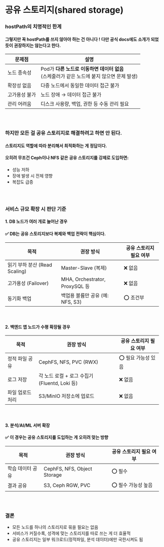 # 공유 스토리지(shared storage)
### hostPath의 치명적인 한계
#### 그렇지만 꼭 hostPath를 쓰지 않아야 하는 건 아니다 ! 다만 공식 docs에도 소개가 되었듯이 권장하지는 않는다고 한다.
| 문제점       | 설명                                                         |
| --------- | ---------------------------------------------------------- |
| 노드 종속성  | Pod가 **다른 노드로 이동하면 데이터 없음**<br>(스케줄러가 같은 노드에 붙지 않으면 문제 발생) |
| 확장성 없음  | 다중 노드에서 동일한 데이터 접근 불가                                      |
| 고가용성 불가 | 노드 장애 → 데이터 접근 불가                                          |
| 관리 어려움  | 디스크 사용량, 백업, 권한 등 수동 관리 필요                                 |

### <br/>

### 하지만 모든 걸 공유 스토리지로 해결하려고 하면 안 된다.
#### 스토리지도 역할에 따라 분리해서 최적화하는 게 정답이다.
#### 오히려 무조건 Ceph이나 NFS 같은 공유 스토리지를 강제로 도입하면:
- 성능 저하
- 장애 발생 시 전체 영향
- 복잡도 급증
### <br/>

### 서비스 규모 확장 시 판단 기준
#### 1. DB 노드가 여러 개로 늘어난 경우
#### ✅ DB는 공유 스토리지보다 복제와 백업 전략이 핵심이다.
| 목적                      | 권장 방식                         | 공유 스토리지 필요 여부 |
| ----------------------- | ----------------------------- | ------------- |
| 읽기 부하 분산 (Read Scaling) | Master-Slave (복제)             | ❌ 없음          |
| 고가용성 (Failover)         | MHA, Orchestrator, ProxySQL 등 | ❌ 없음          |
| 동기화 백업                  | 백업용 볼륨만 공유 (예: NFS, S3)       | ⭕ 조건부         |

#### <br/>

#### 2. 백엔드 앱 노드가 수평 확장될 경우
| 목적        | 권장 방식                              | 공유 스토리지 필요 여부 |
| --------- | ---------------------------------- | ------------- |
| 정적 파일 공유  | CephFS, NFS, PVC (RWX)             | ⭕ 필요 가능성 있음   |
| 로그 저장     | 각 노드 로컬 + 로그 수집기 (Fluentd, Loki 등) | ❌ 없음          |
| 파일 업로드 처리 | S3/MinIO 저장소에 업로드                  | ❌ 없음          |

#### <br/>

#### 3. 분석/AI/ML 서버 확장
#### ✅ 이 경우는 공유 스토리지를 도입하는 게 오히려 맞는 방향
| 목적        | 권장 방식                       | 공유 스토리지 필요 여부 |
| --------- | --------------------------- | ------------- |
| 학습 데이터 공유 | CephFS, NFS, Object Storage | ⭕ 필수          |
| 결과 공유     | S3, Ceph RGW, PVC           | ⭕ 필수 가능성 높음   |

### <br/>

### 결론
- 모든 노드를 하나의 스토리지로 묶을 필요는 없음
- 서비스가 커질수록, 성격에 맞는 스토리지를 따로 쓰는 게 더 효율적
- 공유 스토리지는 일부 워크로드(정적파일, 분석 데이터)에만 국한시켜도 됨
